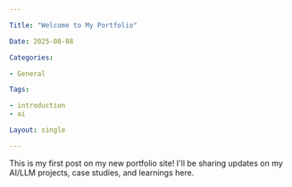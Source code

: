 ```yaml
---

Title: "Welcome to My Portfolio"

Date: 2025-08-08

Categories:

- General

Tags:

- introduction
- ai

Layout: single

---
```




This is my first post on my new portfolio site! I'll be sharing updates on my AI/LLM projects, case studies, and learnings here.



